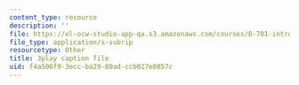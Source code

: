 ```yaml
---
content_type: resource
description: ''
file: https://ol-ocw-studio-app-qa.s3.amazonaws.com/courses/8-701-introduction-to-nuclear-and-particle-physics-fall-2020/f4a506f93eccba2980adccb027e0857c_bltHh3K2_Gs.srt
file_type: application/x-subrip
resourcetype: Other
title: 3play caption file
uid: f4a506f9-3ecc-ba29-80ad-ccb027e0857c
---
```

